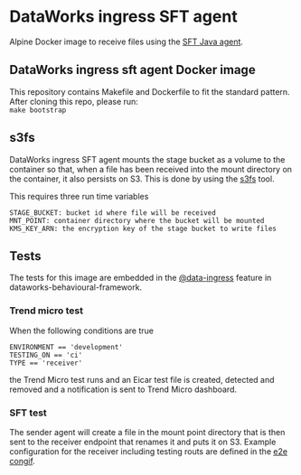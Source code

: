 # DataWorks ingress SFT agent

Alpine Docker image to receive files using the [SFT Java agent](https://dwpdigital.atlassian.net/wiki/spaces/SFT/pages/113836037260/SFT+Agent+Documentation).

## DataWorks ingress sft agent Docker image

This repository contains Makefile and Dockerfile to fit the standard pattern.
After cloning this repo, please run:  
`make bootstrap`


## s3fs

DataWorks ingress SFT agent mounts the stage bucket as a volume to the container so that, when a file has been received into the mount directory on the container, it also persists on S3. This is done by using the [s3fs](https://github.com/s3fs-fuse/s3fs-fuse) tool.

This requires three run time variables
```
STAGE_BUCKET: bucket id where file will be received
MNT_POINT: container directory where the bucket will be mounted
KMS_KEY_ARN: the encryption key of the stage bucket to write files

```

## Tests

The tests for this image are embedded in the [@data-ingress](https://github.com/dwp/dataworks-behavioural-framework/blob/master/src/features/data-ingress.feature) feature in dataworks-behavioural-framework.

### Trend micro test

When the following conditions are true
```
ENVIRONMENT == 'development'
TESTING_ON == 'ci'
TYPE == 'receiver'
```
the Trend Micro test runs and an Eicar test file is created, detected and removed and a notification is sent to Trend Micro dashboard.

### SFT test

The sender agent will create a file in the mount point directory that is then sent to the receiver endpoint that renames it and puts it on S3. Example configuration for the receiver including testing routs are defined in the [e2e congif](https://github.com/dwp/dataworks-aws-data-ingress/blob/master/terraform/data-ingress-sft-task/sft_config/agent-application-config-receiver-e2e.tpl).
